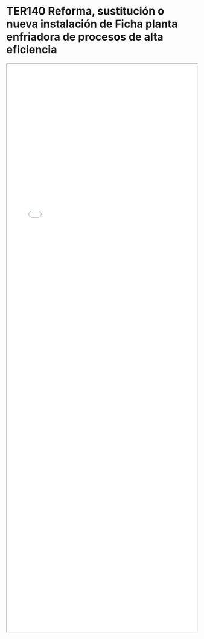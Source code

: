 
# TER140  Reforma, sustitución o nueva instalación de Ficha planta enfriadora de procesos de alta eficiencia

<iframe src="../TER140  Reforma, sustitución o nueva instalación de Ficha planta enfriadora de procesos de alta eficiencia.pdf" width="100%" height="1500px"></iframe>

